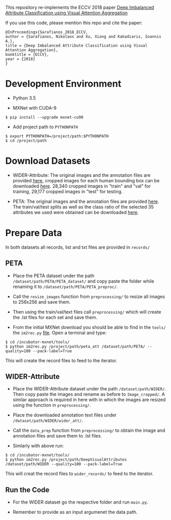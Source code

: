 This repository re-implements the ECCV 2018 paper [Deep Imbalanced Attribute Classification using Visual Attention Aggregation](https://arxiv.org/abs/1807.03903) 

If you use this code, please mention this repo and cite the paper:
```
@InProceedings{Sarafianos_2018_ECCV,
author = {Sarafianos, Nikolaos and Xu, Xiang and Kakadiaris, Ioannis A.},
title = {Deep Imbalanced Attribute Classification using Visual Attention Aggregation},
booktitle = {ECCV},
year = {2018}
}
```
# Development Environment

* Python 3.5

* MXNet with CUDA-9
```
$ pip install --upgrade mxnet-cu90
```
* Add project path to ```PYTHONPATH```
```
$ export PYTHONPATH=/project/path:$PYTHONPATH
$ cd /project/path
```

# Download Datasets

* WIDER-Attribute: The original images and the annotation files are provided [here](http://mmlab.ie.cuhk.edu.hk/projects/WIDERAttribute.html), cropped images for each human bounding box can be downloaded [here](https://github.com/zhufengx/SRN_multilabel). 28,340 cropped images in "train" and "val" for training, 29,177 cropped images in "test" for testing.

* PETA: The original images and the annotation files are provided [here](http://mmlab.ie.cuhk.edu.hk/projects/PETA.html). The train/val/test splits as well as the class ratio of the selected 35 attributes we used were obtained can be downloaded [here](https://github.com/asc-kit/vespa/tree/master/generated). 

# Prepare Data

In both datasets all records, list and txt files are provided in `records/`

## PETA

* Place the PETA dataset under the path `/dataset/path/PETA/PETA_dataset/` and copy paste the folder while renaming it to `/dataset/path/PETA/PETA_preproc/`. 

* Call the `resize_images` function from `preprocessing/` to resize all images to 256x256 and save them. 

* Then using the train/val/text files call `preprocessing/` which will create the .lst files for each set and save them. 

* From the initial MXNet download you should be able to find in the `tools/` the `im2rec.py` [file](https://github.com/apache/incubator-mxnet/blob/master/tools/im2rec.py). Open a terminal and type:

```
$ cd /incubator-mxnet/tools/
$ python im2rec.py /project/path/peta_att /dataset/path/PETA/ --quality=100 --pack-label=True
```

This will create the record files to feed to the iterator. 

## WIDER-Attribute

* Place the WIDER-Attribute dataset under the path `/dataset/path/WIDER/`. Then copy paste the images and rename as before to `Image_cropped/`. A similar approach is required in here with in which the images are resized using the function in `preprocessing/`.

* Place the downloaded annotation text files under `/dataset/path/WIDER/wider_att/`.

* Call the `data_prep` function from `preprocessing/` to obtain the image and annotation files and save them to .lst files. 

* Simlarly with above run:

```
$ cd /incubator-mxnet/tools/
$ python im2rec.py /project/path/DeepVisualAttributes /dataset/path/WIDER --quality=100 --pack-label=True
```

This will creat the record files to `wider_records/` to feed to the iterator.

## Run the Code

* For the WIDER dataset go the respective folder and run `main.py`. 

* Remember to provide as an input argumenet the data path. 
